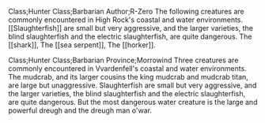 Class;Hunter Class;Barbarian Author;R-Zero
The following creatures are commonly encountered in High Rock's coastal and water environments. [[Slaughterfish]] are small but very aggressive, and the larger varieties, the blind slaughterfish and the electric slaughterfish, are quite dangerous. The [[shark]], The [[sea serpent]], The [[horker]].

Class;Hunter Class;Barbarian Province;Morrowind
Three creatures are commonly encountered in Vvardenfell's coastal and water environments. The mudcrab, and its larger cousins the king mudcrab and mudcrab titan, are large but unaggressive. Slaughterfish are small but very aggressive, and the larger varieties, the blind slaughterfish and the electric slaughterfish, are quite dangerous. But the most dangerous water creature is the large and powerful dreugh and the dreugh man o'war.